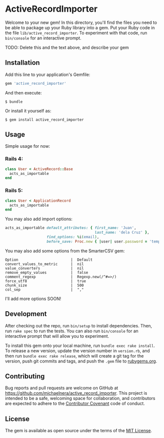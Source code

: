# ActiveRecordImporter

Welcome to your new gem! In this directory, you'll find the files you need to be able to package up your Ruby library into a gem. Put your Ruby code in the file `lib/active_record_importer`. To experiment with that code, run `bin/console` for an interactive prompt.

TODO: Delete this and the text above, and describe your gem

## Installation

Add this line to your application's Gemfile:

```ruby
gem 'active_record_importer'
```

And then execute:

    $ bundle

Or install it yourself as:

    $ gem install active_record_importer

## Usage

Simple usage for now:

### Rails 4:
```ruby
class User < ActiveRecord::Base
  acts_as_importable
end
```

### Rails 5:
```ruby
class User < ApplicationRecord
  acts_as_importable
end
```

You may also add import options:
```ruby
acts_as_importable default_attributes: { first_name: 'Juan',
                                         last_name: 'dela Cruz' },
                   find_options: %i(email),
                   before_save: Proc.new { |user| user.password = 'temporarypassword123' }
```

You may also add some options from the SmarterCSV gem:

    Option                        |  Default
    convert_values_to_metric      |  nil
    value_converters              |  nil
    remove_empty_values           |  false
    comment_regexp                |  Regexp.new(/^#=>/)
    force_utf8                    |  true
    chunk_size                    |  500
    col_sep                       |  ","

I'll add more options SOON!


## Development

After checking out the repo, run `bin/setup` to install dependencies. Then, run `rake spec` to run the tests. You can also run `bin/console` for an interactive prompt that will allow you to experiment.

To install this gem onto your local machine, run `bundle exec rake install`. To release a new version, update the version number in `version.rb`, and then run `bundle exec rake release`, which will create a git tag for the version, push git commits and tags, and push the `.gem` file to [rubygems.org](https://rubygems.org).

## Contributing

Bug reports and pull requests are welcome on GitHub at https://github.com/michaelnera/active_record_importer. This project is intended to be a safe, welcoming space for collaboration, and contributors are expected to adhere to the [Contributor Covenant](contributor-covenant.org) code of conduct.


## License

The gem is available as open source under the terms of the [MIT License](http://opensource.org/licenses/MIT).

